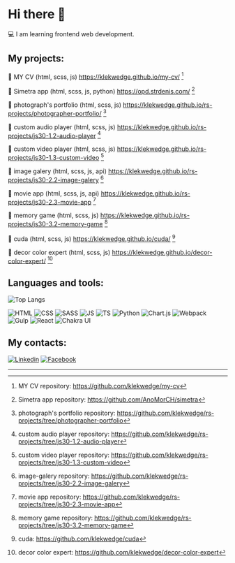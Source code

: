 # Hi there 👋
💻 I am learning frontend web development.

## My projects:

📌 MY CV (html, scss, js) https://klekwedge.github.io/my-cv/ [^1]

📌 Simetra app (html, scss, js, python) https://opd.strdenis.com/ [^2]

📌 photograph's portfolio (html, scss, js) https://klekwedge.github.io/rs-projects/photographer-portfolio/ [^3]

📌 custom audio player (html, scss, js) https://klekwedge.github.io/rs-projects/js30-1.2-audio-player [^4]

📌 custom video player (html, scss, js) https://klekwedge.github.io/rs-projects/js30-1.3-custom-video [^5]

📌 image galery (html, scss, js, api) https://klekwedge.github.io/rs-projects/js30-2.2-image-galery [^6]

📌 movie app (html, scss, js, api) https://klekwedge.github.io/rs-projects/js30-2.3-movie-app [^7]

📌 memory game (html, scss, js) https://klekwedge.github.io/rs-projects/js30-3.2-memory-game [^8]

📌 cuda (html, scss, js) https://klekwedge.github.io/cuda/ [^9]

📌 decor color expert (html, scss, js) https://klekwedge.github.io/decor-color-expert/ [^10]

## Languages and tools:

![Top Langs](https://github-readme-stats.vercel.app/api/top-langs/?username=klekwedge&langs_count=10)

![HTML](https://img.shields.io/badge/-HTML5-E34F26?style=for-the-badge&logo=HTML5&logoColor=white)
![CSS](https://img.shields.io/badge/-CSS3-0B51C1?style=for-the-badge&logo=CSS3)
![SASS](https://img.shields.io/badge/-Sass-CC6699?style=for-the-badge&logo=Sass&logoColor=white)
![JS](https://img.shields.io/badge/-JavaScript-5324AA?style=for-the-badge&logo=JavaScript&logoColor=white)
![TS](https://img.shields.io/badge/-TypeScript-3178C6?style=for-the-badge&logo=TypeScript&logoColor=white)
![Python](https://img.shields.io/badge/-Python-3776AB?style=for-the-badge&logo=Python&logoColor=white)
![Chart.js](https://img.shields.io/badge/-Chart.js-FF6384?style=for-the-badge&logo=Chart.js&logoColor=white)
![Webpack](https://img.shields.io/badge/-Webpack-8DD6F9?style=for-the-badge&logo=Webpack&logoColor=white)
![Gulp](https://img.shields.io/badge/-Gulp-CF4647?style=for-the-badge&logo=Gulp&logoColor=white)
![React](https://img.shields.io/badge/-React-61DAFB?style=for-the-badge&logo=React&logoColor=white)
![Chakra UI](https://img.shields.io/badge/-Chakra_UI-319795?style=for-the-badge&logo=ChakraUI&logoColor=white)

## My contacts:

[![Linkedin](https://img.shields.io/badge/-LinkedIn-0A66C2?style=for-the-badge&logo=LinkedIn&logoColor=white)](https://www.linkedin.com/in/klekwedge/)
[![Facebook](https://img.shields.io/badge/-Facebook-1877F2?style=for-the-badge&logo=Facebook&logoColor=white)](https://www.facebook.com/klekwedge/)

***
[^1]: MY CV repository: https://github.com/klekwedge/my-cv

[^2]: Simetra app repository: https://github.com/AnoMorCH/simetra

[^3]: photograph's portfolio repository: https://github.com/klekwedge/rs-projects/tree/photographer-portfolio

[^4]: custom audio player repository: https://github.com/klekwedge/rs-projects/tree/js30-1.2-audio-player

[^5]: custom video player repository: https://github.com/klekwedge/rs-projects/tree/js30-1.3-custom-video

[^6]: image-galery repository: https://github.com/klekwedge/rs-projects/tree/js30-2.2-image-galery

[^7]: movie app repository: https://github.com/klekwedge/rs-projects/tree/js30-2.3-movie-app

[^8]: memory game repository: https://github.com/klekwedge/rs-projects/tree/js30-3.2-memory-game

[^9]: cuda: https://github.com/klekwedge/cuda

[^10]: decor color expert: https://github.com/klekwedge/decor-color-expert
